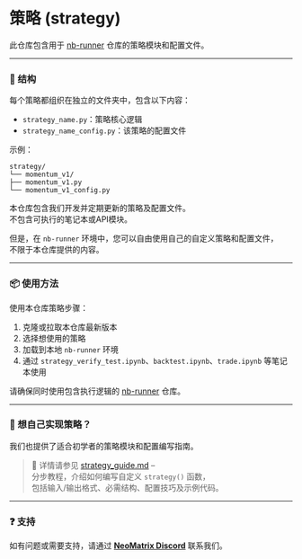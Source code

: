 # 策略 (strategy)

此仓库包含用于 [nb-runner](https://github.com/NeoMatrixAI/nb-runner) 仓库的策略模块和配置文件。

---

### 📁 结构

每个策略都组织在独立的文件夹中，包含以下内容：
- `strategy_name.py`：策略核心逻辑
- `strategy_name_config.py`：该策略的配置文件

示例：

```
strategy/
└── momentum_v1/
├── momentum_v1.py
└── momentum_v1_config.py
```


本仓库包含我们开发并定期更新的策略及配置文件。  
不包含可执行的笔记本或API模块。

但是，在 `nb-runner` 环境中，您可以自由使用自己的自定义策略和配置文件，  
不限于本仓库提供的内容。

---

### 📦 使用方法

使用本仓库策略步骤：
1. 克隆或拉取本仓库最新版本
2. 选择想使用的策略
3. 加载到本地 `nb-runner` 环境
4. 通过 `strategy_verify_test.ipynb`、`backtest.ipynb`、`trade.ipynb` 等笔记本使用

请确保同时使用包含执行逻辑的 [nb-runner](https://github.com/NeoMatrixAI/nb-runner) 仓库。

---

### 🧩 想自己实现策略？

我们也提供了适合初学者的策略模块和配置编写指南。

> 📘 详情请参见 [strategy_guide.md](./strategy/README_CHN.md) –  
> 分步教程，介绍如何编写自定义 `strategy()` 函数，  
> 包括输入/输出格式、必需结构、配置技巧及示例代码。

---

### ❓ 支持

如有问题或需要支持，请通过 [**NeoMatrix Discord**](https://discord.gg/Xn26Q42DXD) 联系我们。
